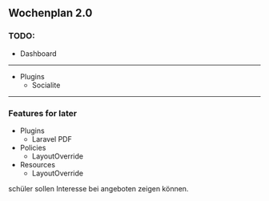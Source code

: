 ## Wochenplan 2.0

### TODO:

- Dashboard
---

- Plugins
  - Socialite

---

### Features for later

- Plugins
  - Laravel PDF
- Policies
    - LayoutOverride
- Resources
    - LayoutOverride


schüler sollen Interesse bei angeboten zeigen können.
